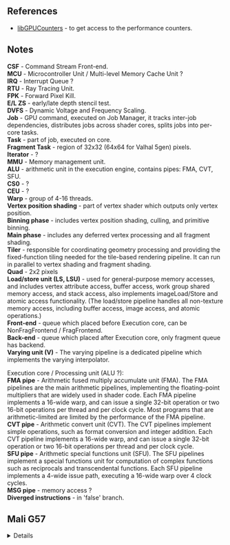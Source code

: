 
## References

* [libGPUCounters](https://github.com/ARM-software/libGPUCounters) - to get access to the performance counters.

## Notes

**CSF** - Command Stream Front-end.<br/>
**MCU** - Microcontroller Unit / Multi-level Memory Cache Unit ?<br/>
**IRQ** - Interrupt Queue ?<br/>
**RTU** - Ray Tracing Unit.<br/>
**FPK** - Forward Pixel Kill.<br/>
**E/L ZS** - early/late depth stencil test.<br/>
**DVFS** - Dynamic Voltage and Frequency Scaling.<br/>
**Job** - GPU command, executed on Job Manager, it tracks inter-job dependencies, distributes jobs across shader cores, splits jobs into per-core tasks.<br/>
**Task** - part of job, executed on core.<br/>
**Fragment Task** - region of 32x32 (64x64 for Valhal 5gen) pixels.<br/>
**Iterator** - ?<br/>
**MMU** - Memory management unit.<br/>
**ALU** - arithmetic unit in the execution engine, contains pipes: FMA, CVT, SFU.<br/>
**CS0** - ?<br/>
**CEU** - ?<br/>
**Warp** - group of 4-16 threads.<br/>
**Vertex position shading** - part of vertex shader which outputs only vertex position.<br/>
**Binning phase** - includes vertex position shading, culling, and primitive binning.<br/>
**Main phase** - includes any deferred vertex processing and all fragment shading.<br/>
**Tiler** - responsible for coordinating geometry processing and providing the fixed-function tiling needed for the tile-based rendering pipeline. It can run in parallel to vertex shading and fragment shading.<br/>
**Quad** - 2x2 pixels<br/>
**Load/store unit (LS, LSU)** - used for general-purpose memory accesses, and includes vertex attribute access, buffer access, work group shared memory access, and stack access, also implements imageLoad/Store and atomic access functionality. (The load/store pipeline handles all non-texture memory access, including buffer access, image access, and atomic operations.)<br/>
**Front-end** - queue which placed before Execution core, can be NonFragFrontend / FragFrontend.<br/>
**Back-end** - queue which placed after Execution core, only fragment queue has backend.<br/>
**Varying unit (V)** - The varying pipeline is a dedicated pipeline which implements the varying interpolator.<br/>

Execution core / Processing unit (ALU ?):<br/>
**FMA pipe** - Arithmetic fused multiply accumulate unit (FMA). The FMA pipelines are the main arithmetic pipelines, implementing the floating-point multipliers that are widely used in shader code. Each FMA pipeline implements a 16-wide warp, and can issue a single 32-bit operation or two 16-bit operations per thread and per clock cycle. Most programs that are arithmetic-limited are limited by the performance of the FMA pipeline.<br/>
**CVT pipe** - Arithmetic convert unit (CVT). The CVT pipelines implement simple operations, such as format conversion and integer addition. Each CVT pipeline implements a 16-wide warp, and can issue a single 32-bit operation or two 16-bit operations per thread and per clock cycle.<br/>
**SFU pipe** - Arithmetic special functions unit (SFU). The SFU pipelines implement a special functions unit for computation of complex functions such as reciprocals and transcendental functions. Each SFU pipeline implements a 4-wide issue path, executing a 16-wide warp over 4 clock cycles.<br/>
**MSG pipe** - memory access ?<br/>
**Diverged instructions** - in 'false' branch.<br/>


## Mali G57

<details>

```
Average cycles per pixel (76)
Pixels (75)
Tile unit write bytes (233)
Load/store unit bytes written to L2 per access cycle (232)
Load/store unit write bytes (231)
Load/store unit write beats to L2 memory system (230)
Texture unit bytes read from external memory per texture cycle (229)
Texture unit read bytes from external memory (228)
Texture unit bytes read from L2 per texture cycle (227)
Texture unit read bytes from L2 cache (226)
Load/store unit bytes read from external memory per access cycle (225)
Load/store unit read bytes from external memory (224)
Load/store unit bytes read from L2 per access cycle (223)
Load/store unit read bytes from L2 cache (222)
Front-end unit read bytes from external memory (221)
Front-end unit read bytes from L2 cache (220)
Varying unit utilization (219)
Varying unit issue cycles (218)
16-bit interpolation active cycles (217)
32-bit interpolation active cycles (216)
Load/store unit utilization (74)
Load/store unit issue cycles (30)
Load/store unit write issues (97)
Load/store unit read issues (96)
Texture full speed filtering percentage (271)
Texture output bus utilization (270)
Texture input bus utilization (269)
Texture unit issue cycles (73)
Texture quads (128)
Texture unit utilization (72)
Texture filtering cycles per instruction (71)
Texture samples (70)
Arithmetic unit utilization (69)
Shader blend percentage (268)
Warp divergence percentage (211)
Arithmetic instruction issue cycles (267)
SFU pipe utilization (266)
CVT pipe utilization (265)
FMA pipe utilization (264)
Full quad warp rate (237)
All registers warp rate (236)
Fragment threads (17)
Non-fragment threads (27)
Execution core utilization (68)
Unchanged tile kill rate (67)
Fragments per pixel (66)
Partial coverage rate (263)
Fragment FPK buffer utilization (101)
Tiler utilization (51)
Output external outstanding writes 75-100% (196)
Output external outstanding reads 75-100% (195)
Output external read latency 384+ cycles (194)
Output external write stall rate (50)
Output external read stall rate (49)
Output external write bytes (48)
Output external read bytes (47)
L2 cache write miss rate (193)
L2 cache read miss rate (192)
Non-fragment queue utilization (46)
Fragment queue utilization (45)
Interrupt pending utilization (44)
Tiler varying shading stall cycles (115)
Tiler varying shading requests (114)
Varying cache misses (113)
Varying cache hits (112)
Position cache miss requests (100)
Position cache hit requests (99)
Tiler position FIFO full cycles (111)
Tiler position shading stall cycles (110)
Tiler position shading requests (109)
Output internal read beats (107)
Sample test culled primitives (106)
Z plane culled primitives (42)
Facing or XY plane test culled primitives (41)
Visible primitives (40)
Visible back-facing primitives (39)
Point primitives (36)
Triangle primitives (35)
Tiler active cycles (43)
Load/store unit write-back write beats (151)
Tile unit write beats to L2 memory system (152)
Load/store unit other write beats (153)
Miscellaneous read beats from L2 cache (150)
Texture unit read beats from external memory (149)
Texture unit read beats from L2 cache (148)
Load/store unit read beats from external memory (147)
Load/store unit read beats from L2 cache (146)
Fragment front-end read beats from external memory (145)
Fragment front-end read beats from L2 cache (144)
Attribute instructions (143)
16-bit interpolation slots (142)
32-bit interpolation slots (141)
Varying unit instructions (140)
Load/store unit atomic issues (98)
Load/store unit partial write issues (139)
Load/store unit full write issues (138)
Load/store unit partial read issues (137)
Load/store unit full read issues (136)
Late ZS killed thread percentage (65)
Texture message write beats (262)
Late ZS tested thread percentage (64)
Texture messages (261)
Early ZS killed quad percentage (63)
Texture filtering cycles using full trilinear (260)
Early ZS tested quad percentage (62)
Texture filtering cycles using full bilinear (259)
Texture filtering cycles (32)
Texture filtering stall cycles (258)
Average cycles per fragment thread (60)
Texture fetch stall cycles (257)
Fragment utilization (59)
Texture descriptor stall cycles (256)
Average cycles per non-fragment thread (58)
Texture message read beats (255)
Non-fragment utilization (57)
Blend shader instructions (254)
Execution engine starvation cycles (127)
Z plane test cull rate (56)
Instruction cache misses (253)
Diverged instructions (126)
Facing or XY plane test cull rate (55)
Arithmetic SFU instructions (252)
Culled primitives (54)
Arithmetic CVT instructions (251)
Visible primitives rate (53)
Arithmetic FMA instructions (250)
Execution core active cycles (28)
Non-fragment warps (124)
Non-fragment core tasks (123)
Non-fragment active cycles (26)
Visible front-facing primitives (38)
Full quad warps (235)
Occluding quads (122)
Killed unchanged tiles (25)
Line primitives (37)
Warps using more than 32 registers (234)
Tiles (24)
Late ZS killed quads (121)
Late ZS tested quads (120)
Early ZS killed quads (21)
Early ZS updated quads (119)
Total input primitives (52)
Partial rasterized fine quads (249)
Early ZS tested quads (20)
Fragment warps (117)
Forward pixel kill buffer active cycles (95)
Rasterized fine quads (19)
Rasterized primitives (116)
Fragment primitives loaded (16)
Fragment active cycles (15)
Output external write stall cycles (14)
Early ZS updated quad percentage (208)
Output external write beats (11)
FPK killed quad percentage (210)
Output external read stall cycles (13)
FPK killed quads (209)
Output external read beats (12)
Output external ReadUnique transactions (173)
Output external ReadNoSnoop transactions (172)
Output external read transactions (171)
Input external snoop lookup requests (170)
Input external snoop stall cycles (191)
Write lookup requests (94)
Input external snoop transactions (190)
Read lookup requests (93)
Output external outstanding writes 50-75% (189)
Any lookup requests (92)
Output internal write requests (169)
Output internal read stall cycles (168)
Output internal read requests (167)
Input internal snoop stall cycles (166)
Input internal snoop requests (165)
Input internal write stall cycles (164)
Input internal write requests (163)
Input internal read stall cycles (162)
Input internal read requests (161)
MMU stage 2 L2 lookup TLB hits (160)
MMU stage 2 L3 lookup TLB hits (159)
MMU stage 2 L2 lookup requests (158)
MMU stage 2 L3 lookup requests (157)
MMU stage 2 lookup requests (156)
Output external WriteSnoopPartial transactions (186)
MMU L2 lookup TLB hits (89)
MMU L3 lookup TLB hits (155)
Output external outstanding writes 0-25% (187)
MMU L2 table read requests (90)
MMU L3 table read requests (154)
Output external outstanding writes 25-50% (188)
MMU lookup requests (91)
Non-occluding quads (205)
Reserved queue jobs (8)
L2 cache flush requests (105)
Output external WriteSnoopFull transactions (185)
Reserved queue job finish wait cycles (88)
Output external WriteNoSnoopPartial transactions (184)
Reserved queue job dependency wait cycles (87)
Output external WriteNoSnoopFull transactions (183)
Reserved queue job issue wait cycles (86)
Output external write transactions (182)
Reserved queue job descriptor read wait cycles (85)
Output external read latency 320-383 cycles (181)
Non-fragment queue job finish wait cycles (84)
Output external read latency 256-319 cycles (180)
Non-fragment queue job dependency wait cycles (83)
Output external read latency 192-255 cycles (179)
Non-fragment queue job issue wait cycles (82)
Reserved active cycles (10)
Occluding quad percentage (204)
Non-fragment queue active cycles (7)
Reserved queue cache flush wait cycles (104)
Output external read latency 128-191 cycles (178)
Non-fragment queue job descriptor read wait cycles (81)
Non-fragment queue cache flush wait cycles (103)
Varying cache hit rate (203)
Non-fragment tasks (6)
Fragment queue cache flush wait cycles (102)
Varying threads per input primitive (202)
Non-fragment jobs (5)
Varying shader thread invocations (201)
Fragment queue active cycles (4)
Shaded coarse quads (206)
Reserved queue tasks (9)
Output external read latency 0-127 cycles (177)
Fragment queue job finish wait cycles (80)
Output external outstanding reads 50-75% (176)
Fragment queue job dependency wait cycles (79)
Position cache hit rate (200)
Fragment tasks (3)
Position threads per input primitive (199)
Fragment jobs (2)
Output external outstanding reads 25-50% (175)
Fragment queue job issue wait cycles (78)
Position shader thread invocations (198)
GPU interrupt pending cycles (1)
Output external outstanding reads 0-25% (174)
Fragment queue job descriptor read wait cycles (77)
Sample test cull rate (197)
GPU active cycles (0)
```
</details>

